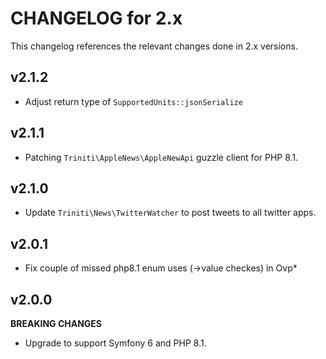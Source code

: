 # CHANGELOG for 2.x
This changelog references the relevant changes done in 2.x versions.


## v2.1.2
* Adjust return type of `SupportedUnits::jsonSerialize`


## v2.1.1
* Patching `Triniti\AppleNews\AppleNewApi` guzzle client for PHP 8.1.


## v2.1.0
* Update `Triniti\News\TwitterWatcher` to post tweets to all twitter apps.


## v2.0.1
* Fix couple of missed php8.1 enum uses (->value checkes) in Ovp*


## v2.0.0
__BREAKING CHANGES__

* Upgrade to support Symfony 6 and PHP 8.1.
